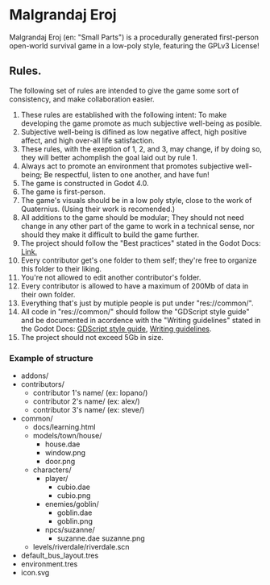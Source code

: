 # Malgrandaj Eroj
Malgrandaj Eroj (en: "Small Parts") is a procedurally generated first-person open-world survival game in a low-poly style, featuring the GPLv3 License!

## Rules.

The following set of rules are intended to give the game some sort of consistency, and make collaboration easier.
1. These rules are established with the following intent: To make developing the game promote as much subjective well-being as posible.
2. Subjective well-being is difined as low negative affect, high positive affect, and high over-all life satisfaction.
3. These rules, with the exeption of 1, 2, and 3, may change, if by doing so, they will better achomplish the goal laid out by rule 1.
4. Always act to promote an environment that promotes subjective well-being; Be respectful, listen to one another, and have fun!
5. The game is constructed in Godot 4.0.
6. The game is first-person.
7. The game's visuals should be in a low poly style, close to the work of Quaternius. (Using their work is recomended.)
8. All additions to the game should be modular; They should not need change in any other part of the game to work in a technical sense, nor should they make it difficult to build the game further.
9. The project should follow the "Best practices" stated in the Godot Docs: [Link.](https://docs.godotengine.org/en/stable/tutorials/best_practices/index.html)
10. Every contributor get's one folder to them self; they're free to organize this folder to their liking.
11. You're not allowed to edit another contributor's folder.
12. Every contributor is allowed to have a maximum of 200Mb of data in their own folder.
13. Everything that's just by mutiple people is put under "res://common/".
14. All code in "res://common/" should follow the "GDScript style guide" and be documented in acordence with the "Writing guidelines" stated in the Godot Docs: [GDScript style guide](https://docs.godotengine.org/en/stable/tutorials/scripting/gdscript/gdscript_styleguide.html), [Writing guidelines](https://docs.godotengine.org/en/stable/contributing/documentation/docs_writing_guidelines.html).
15. The project should not exceed 5Gb in size.

### Example of structure
* addons/
* contributors/
	* contributor 1's name/ (ex: lopano/)
	* contributor 2's name/ (ex: alex/)
	* contributor 3's name/ (ex: steve/)
* common/
	* docs/learning.html
	* models/town/house/
		* house.dae
		* window.png
		* door.png
	* characters/
		* player/
			* cubio.dae
			* cubio.png
		* enemies/goblin/
			* goblin.dae
			* goblin.png
		* npcs/suzanne/
			* suzanne.dae
			suzanne.png
	* levels/riverdale/riverdale.scn
* default_bus_layout.tres
* environment.tres
* icon.svg
